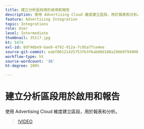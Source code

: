 ```yaml
---
title: 建立分析區段用於啟用和報告
description: 使用 Advertising Cloud 維度建立區段，用於報表和分析。
feature: Advertising Integration
topic: Integrations
role: User
level: Intermediate
thumbnail: 35117.jpg
kt: 5474
exl-id: 0df46be9-bae9-4792-912a-7c95a7fce4ee
source-git-commit: eabf80121425753fb3f6ab00d188a29669f94908
workflow-type: ht
source-wordcount: '36'
ht-degree: 100%

---
```


# 建立分析區段用於啟用和報告

使用 Advertising Cloud 維度建立區段，用於報表和分析。

>[!VIDEO](https://video.tv.adobe.com/v/35117/?quality=12&learn=on)
